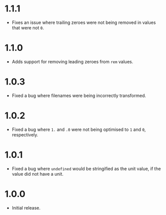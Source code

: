 # 1.1.1

* Fixes an issue where trailing zeroes were not being removed in
  values that were not `0`.

# 1.1.0

* Adds support for removing leading zeroes from `rem` values.

# 1.0.3

* Fixed a bug where filenames were being incorrectly transformed.

# 1.0.2

* Fixed a bug where `1.` and `.0` were not being optimised to `1` and `0`,
  respectively.

# 1.0.1

* Fixed a bug where `undefined` would be stringified as the unit value, if the
  value did not have a unit.

# 1.0.0

* Initial release.
